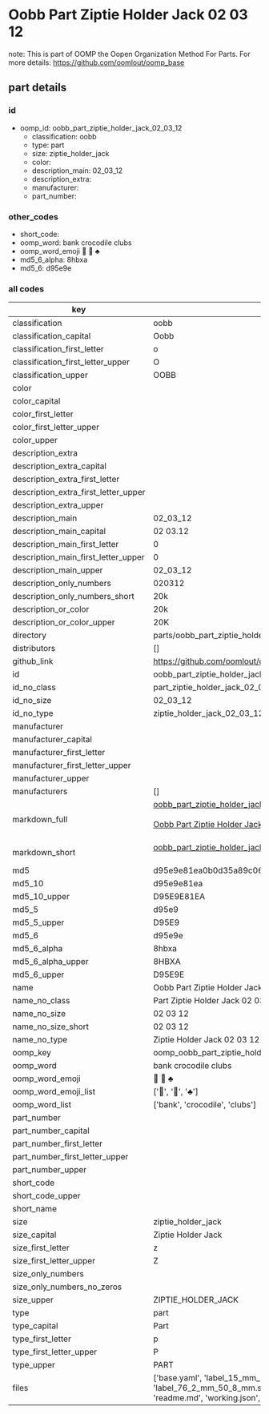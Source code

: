 # Oobb Part Ziptie Holder Jack 02 03 12  

note: This is part of OOMP the Oopen Organization Method For Parts. For more details: https://github.com/oomlout/oomp_base

##  part details





### id
* oomp_id: oobb_part_ziptie_holder_jack_02_03_12
  * classification: oobb
  * type: part
  * size: ziptie_holder_jack
  * color: 
  * description_main: 02_03_12
  * description_extra: 
  * manufacturer: 
  * part_number: 

### other_codes
* short_code: 
* oomp_word: bank crocodile clubs
* oomp_word_emoji :bank: :crocodile: :clubs:
* md5_6_alpha: 8hbxa
* md5_6: d95e9e

### all codes 
| key | value |  
| --- | --- |  
| classification | oobb |  
| classification_capital | Oobb |  
| classification_first_letter | o |  
| classification_first_letter_upper | O |  
| classification_upper | OOBB |  
| color |  |  
| color_capital |  |  
| color_first_letter |  |  
| color_first_letter_upper |  |  
| color_upper |  |  
| description_extra |  |  
| description_extra_capital |  |  
| description_extra_first_letter |  |  
| description_extra_first_letter_upper |  |  
| description_extra_upper |  |  
| description_main | 02_03_12 |  
| description_main_capital | 02 03.12 |  
| description_main_first_letter | 0 |  
| description_main_first_letter_upper | 0 |  
| description_main_upper | 02_03_12 |  
| description_only_numbers | 020312 |  
| description_only_numbers_short | 20k |  
| description_or_color | 20k |  
| description_or_color_upper | 20K |  
| directory | parts/oobb_part_ziptie_holder_jack_02_03_12 |  
| distributors | [] |  
| github_link | https://github.com/oomlout/oomlout_oomp_part_src/tree/main/parts/oobb_part_ziptie_holder_jack_02_03_12/working |  
| id | oobb_part_ziptie_holder_jack_02_03_12 |  
| id_no_class | part_ziptie_holder_jack_02_03_12 |  
| id_no_size | 02_03_12 |  
| id_no_type | ziptie_holder_jack_02_03_12 |  
| manufacturer |  |  
| manufacturer_capital |  |  
| manufacturer_first_letter |  |  
| manufacturer_first_letter_upper |  |  
| manufacturer_upper |  |  
| manufacturers | [] |  
| markdown_full | [oobb_part_ziptie_holder_jack_02_03_12](https://github.com/oomlout/oomlout_oomp_part_src/tree/main/parts/oobb_part_ziptie_holder_jack_02_03_12/working)<br>[](https://github.com/oomlout/oomlout_oomp_part_src/tree/main/parts/oobb_part_ziptie_holder_jack_02_03_12/working)<br>[Oobb Part Ziptie Holder Jack 02 03 12](https://github.com/oomlout/oomlout_oomp_part_src/tree/main/parts/oobb_part_ziptie_holder_jack_02_03_12/working)<br><br> |  
| markdown_short | [oobb_part_ziptie_holder_jack_02_03_12](https://github.com/oomlout/oomlout_oomp_part_src/tree/main/parts/oobb_part_ziptie_holder_jack_02_03_12/working)<br><br> |  
| md5 | d95e9e81ea0b0d35a89c0681b689f14e |  
| md5_10 | d95e9e81ea |  
| md5_10_upper | D95E9E81EA |  
| md5_5 | d95e9 |  
| md5_5_upper | D95E9 |  
| md5_6 | d95e9e |  
| md5_6_alpha | 8hbxa |  
| md5_6_alpha_upper | 8HBXA |  
| md5_6_upper | D95E9E |  
| name | Oobb Part Ziptie Holder Jack 02 03 12 |  
| name_no_class | Part Ziptie Holder Jack 02 03 12 |  
| name_no_size | 02 03 12 |  
| name_no_size_short | 02 03 12 |  
| name_no_type | Ziptie Holder Jack 02 03 12 |  
| oomp_key | oomp_oobb_part_ziptie_holder_jack_02_03_12 |  
| oomp_word | bank crocodile clubs |  
| oomp_word_emoji | :bank: :crocodile: :clubs: |  
| oomp_word_emoji_list | [':bank:', ':crocodile:', ':clubs:'] |  
| oomp_word_list | ['bank', 'crocodile', 'clubs'] |  
| part_number |  |  
| part_number_capital |  |  
| part_number_first_letter |  |  
| part_number_first_letter_upper |  |  
| part_number_upper |  |  
| short_code |  |  
| short_code_upper |  |  
| short_name |  |  
| size | ziptie_holder_jack |  
| size_capital | Ziptie Holder Jack |  
| size_first_letter | z |  
| size_first_letter_upper | Z |  
| size_only_numbers |  |  
| size_only_numbers_no_zeros |  |  
| size_upper | ZIPTIE_HOLDER_JACK |  
| type | part |  
| type_capital | Part |  
| type_first_letter | p |  
| type_first_letter_upper | P |  
| type_upper | PART |  
| files | ['base.yaml', 'label_15_mm_30_mm.pdf', 'label_15_mm_30_mm.svg', 'label_76_2_mm_50_8_mm.pdf', 'label_76_2_mm_50_8_mm.svg', 'label_oomlout_76_2_mm_50_8_mm.pdf', 'label_oomlout_76_2_mm_50_8_mm.svg', 'readme.md', 'working.json', 'working.yaml'] |  
